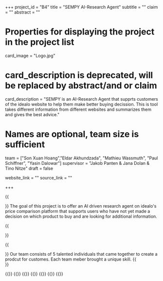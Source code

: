 +++
project_id = "B4"
title = "SEMPY AI-Research Agent"
subtitle = ""
claim = ""
abstract = ""

# Properties for displaying the project in the project list
card_image = "Logo.jpg"
# card_description is deprecated, will be replaced by abstract/and or claim
card_description = "SEMPY is an AI-Research Agent that supprts customers of the idealo website to help them make better buying decission. This is tool takes different information from different websites and summarizes them and gives the best advice." 

# Names are optional, team size is sufficient
team = ["Son Xuan Hoang","Eldar Akhundzada", "Mathieu Wassmuth", "Paul Schiffner", "Yasin Dalowar"]
supervisor = "Jakob Panten & Jana Dolan & Tino Nitze"
draft = false

website_link = ""
source_link = ""

+++


{{<section title="Our Goal">}}
The goal of this project is to offer an AI driven research agent on idealo's price comparison platform that supports users who have not yet made a decision on which product to buy and are looking for additional information. 

{{</section>}}


{{<section title="The team">}}
Our team consists of 5 talented individuals that came together to create a prodcut for customes. Each team meber brought a unique skill. 
{{</section>}} 

{{<gallery>}}
{{<team-member image="cat.jpg" name="Son Xuan Hoang">}}
{{<team-member image="Paul.jpg" name="Paul Schiffner">}}
{{<team-member image="cat3.jpg" name="Yasin Dalowar">}}
{{<team-member image="cat4.jpg" name="Mathieu Wassmuth">}}
{{<team-member image="cat5.jpg" name="Eldar Akhundzada">}}
{{</gallery>}}

